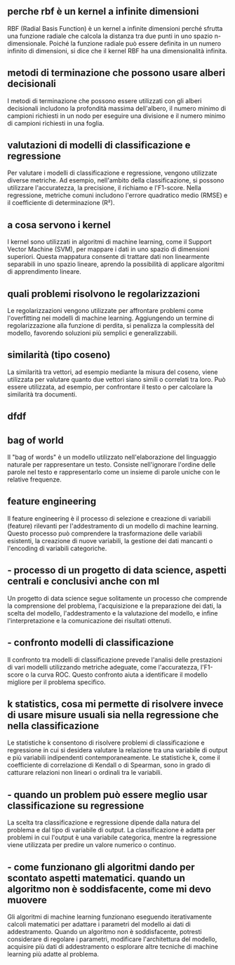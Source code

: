 ## perche rbf è un kernel a infinite dimensioni
RBF (Radial Basis Function) è un kernel a infinite dimensioni perché sfrutta una funzione radiale che calcola la distanza tra due punti in uno spazio n-dimensionale. Poiché la funzione radiale può essere definita in un numero infinito di dimensioni, si dice che il kernel RBF ha una dimensionalità infinita.

## metodi di terminazione che possono usare alberi decisionali

I metodi di terminazione che possono essere utilizzati con gli alberi decisionali includono la profondità massima dell'albero, il numero minimo di campioni richiesti in un nodo per eseguire una divisione e il numero minimo di campioni richiesti in una foglia.

## valutazioni di modelli di classificazione e regressione 
Per valutare i modelli di classificazione e regressione, vengono utilizzate diverse metriche. Ad esempio, nell'ambito della classificazione, si possono utilizzare l'accuratezza, la precisione, il richiamo e l'F1-score. Nella regressione, metriche comuni includono l'errore quadratico medio (RMSE) e il coefficiente di determinazione (R²).

## a cosa servono i kernel
I kernel sono utilizzati in algoritmi di machine learning, come il Support Vector Machine (SVM), per mappare i dati in uno spazio di dimensioni superiori. Questa mappatura consente di trattare dati non linearmente separabili in uno spazio lineare, aprendo la possibilità di applicare algoritmi di apprendimento lineare.

## quali problemi risolvono le regolarizzazioni
Le regolarizzazioni vengono utilizzate per affrontare problemi come l'overfitting nei modelli di machine learning. Aggiungendo un termine di regolarizzazione alla funzione di perdita, si penalizza la complessità del modello, favorendo soluzioni più semplici e generalizzabili.

## similarità (tipo coseno)

La similarità tra vettori, ad esempio mediante la misura del coseno, viene utilizzata per valutare quanto due vettori siano simili o correlati tra loro. Può essere utilizzata, ad esempio, per confrontare il testo o per calcolare la similarità tra documenti.

## dfdf

## bag of world 
Il "bag of words" è un modello utilizzato nell'elaborazione del linguaggio naturale per rappresentare un testo. Consiste nell'ignorare l'ordine delle parole nel testo e rappresentarlo come un insieme di parole uniche con le relative frequenze.

## feature engineering
Il feature engineering è il processo di selezione e creazione di variabili (feature) rilevanti per l'addestramento di un modello di machine learning. Questo processo può comprendere la trasformazione delle variabili esistenti, la creazione di nuove variabili, la gestione dei dati mancanti o l'encoding di variabili categoriche.

## - processo di un progetto di data science, aspetti centrali e conclusivi anche con ml 
Un progetto di data science segue solitamente un processo che comprende la comprensione del problema, l'acquisizione e la preparazione dei dati, la scelta del modello, l'addestramento e la valutazione del modello, e infine l'interpretazione e la comunicazione dei risultati ottenuti.

## - confronto modelli di classificazione
Il confronto tra modelli di classificazione prevede l'analisi delle prestazioni di vari modelli utilizzando metriche adeguate, come l'accuratezza, l'F1-score o la curva ROC. Questo confronto aiuta a identificare il modello migliore per il problema specifico.

## k statistics, cosa mi permette di risolvere invece di usare misure usuali sia nella regressione che nella classificazione
Le statistiche k consentono di risolvere problemi di classificazione e regressione in cui si desidera valutare la relazione tra una variabile di output e più variabili indipendenti contemporaneamente. Le statistiche k, come il coefficiente di correlazione di Kendall o di Spearman, sono in grado di catturare relazioni non lineari o ordinali tra le variabili.

## - quando un problem può essere meglio usar classificazione su regressione
La scelta tra classificazione e regressione dipende dalla natura del problema e dal tipo di variabile di output. La classificazione è adatta per problemi in cui l'output è una variabile categorica, mentre la regressione viene utilizzata per predire un valore numerico o continuo.

## - come funzionano gli algoritmi dando per scontato aspetti matematici. quando un algoritmo non è soddisfacente, come mi devo muovere
Gli algoritmi di machine learning funzionano eseguendo iterativamente calcoli matematici per adattare i parametri del modello ai dati di addestramento. Quando un algoritmo non è soddisfacente, potresti considerare di regolare i parametri, modificare l'architettura del modello, acquisire più dati di addestramento o esplorare altre tecniche di machine learning più adatte al problema.